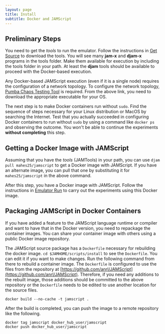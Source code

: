 ```yaml
---
layout: page
title: Install
subtitle: Docker and JAMScript
---
```



## Preliminary Steps

You need to get the *tools* to run the emulator. Follow the instructions in [Get
Source](../get-src) to download the tools. You will see many **jam-x** and **djam-x** programs
in the tools folder. Make them available for execution by including the tools folder in your
path. At least the **djam** tools should be available to proceed with the Docker-based
execution.

Any Docker-based JAMScript execution (even if it is a single node) requires the
configuration of a network topology. To configure the network topology, [Pumba
Chaos Testing Tool](https://github.com/alexei-led/pumba/releases) is required. From the
above link, you need to download the appropriate executable for your OS.

The next step is to make Docker containers run without `sudo`. Find the sequence of steps
necessary for your Linux distribution or MacOS by searching the Internet. Test that you
actually succeeded in configuring Docker containers to run
without `sudo` by using
a command like `docker ps` and observing the outcome. You won't be able to continue the
experiments **without completing** this step.

## Getting a Docker Image with JAMScript

Assuming that you have the *tools* (JAMTools) in your path, you can use `djam
pull mahes25/jamscript` to get a Docker image with JAMScript. If you have an
alternate image, you can pull that one by substituting it for
`mahes25/jamscript` in the above command.

After this step, you have a Docker image with JAMScript. Follow the
instructions in [Emulator Run](../emulator-run) to carry out the experiments using
this Docker image.

## Packaging JAMScript in Docker Containers

If you have added a feature to the JAMScript language runtime or compiler and
want to have that in the Docker version, you need to repackage the container
images. You can share your container image with others using a public Docker
image repository.

The JAMScript source package has a `Dockerfile` necessary for rebuilding the docker image.
`cd $JAMHOME/scripts/install` to see the `Dockerfile`. You can edit it if you want to make changes.
Run the following command from there to rebuild a container image. The `Dockerfile` is
configured to use the files from the repository at [https://github.com/anrl/JAMScript](https://github.com/anrl/JAMScript). Therefore, if you
need any additions to the rebuilt image, those additions should be committed to the above repository or
the `Dockerfile` needs to be edited to use another location for the source files.
```shell
docker build --no-cache -t jamscript .
```
After the build is completed, you can push the image to a remote repository like
the following.
```shell
docker tag jamscript docker_hub_user/jamscript
docker push docker_hub_user/jamscript
```
